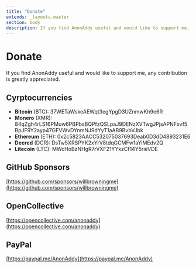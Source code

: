 ```yaml
---
title: "Donate"
extends: _layouts.master
section: body
description: If you find AnonAddy useful and would like to support me, any contribution is greatly appreciated.
---
```


<h1 class="w-full text-center">Donate</h1>
<div class="w-full mt-4 mb-12">
  <div class="h-1 mx-auto gradient w-64 opacity-25 my-0 py-0 rounded-t"></div>
</div>

If you find AnonAddy useful and would like to support me, any contribution is greatly appreciated.

## Cyrptocurrencies

- **Bitcoin** (BTC): <span class="break-words">37WETaWskeAEWqt3egYpgD3UZnmwKh9e6R</span>
- **Monero** (XMR): <span class="break-words">84qZgh4rLS16PMuw6PBPbsBQPfzQSLpaJ9DENzXVTwgJPjsAPNFxvf5BpJF9Y2ayp47GFVWvDYnmNJ9dYyT1aAB9BvbVJbk</span>
- **Ethereum** (ETH): <span class="break-words">0x2c5823AACC532075037693Deab0D3dD4893231E6</span>
- **Decred** (DCR): <span class="break-words">DsTw5XRSPYK2xYrV8tdqGCMFw1aYiMEdv2Q</span>
- **Litecoin** (LTC): <span class="break-words">MWcHoBzNHgR7rVXF21YYkzCf14Y5rieVDE</span>

## GitHub Sponsors

[https://github.com/sponsors/willbrowningme](https://github.com/sponsors/willbrowningme)

## OpenCollective

[https://opencollective.com/anonaddy](https://opencollective.com/anonaddy)

## PayPal

[https://paypal.me/AnonAddy](https://paypal.me/AnonAddy)